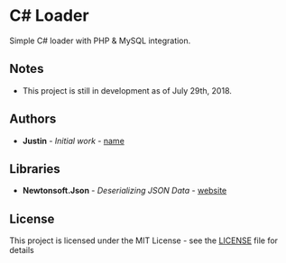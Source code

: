 # C# Loader

Simple C# loader with PHP & MySQL integration.

## Notes

* This project is still in development as of July 29th, 2018.

## Authors

* **Justin** - *Initial work* - [name](https://github.com/name)

## Libraries

* **Newtonsoft.Json** - *Deserializing JSON Data* - [website](https://www.newtonsoft.com/json)

## License

This project is licensed under the MIT License - see the [LICENSE](LICENSE.md) file for details